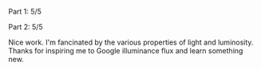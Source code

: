 Part 1:  5/5

Part 2:  5/5

Nice work.  I'm fancinated by the various properties of light and luminosity.  Thanks for inspiring me to Google illuminance flux and learn something new.
